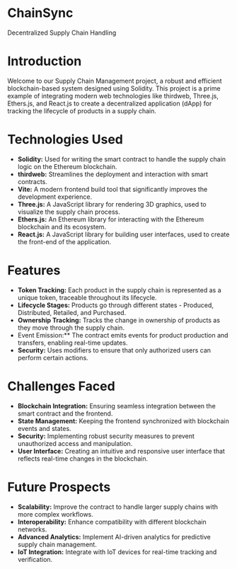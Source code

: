 # ChainSync
Decentralized Supply Chain Handling

# Introduction
Welcome to our Supply Chain Management project, a robust and efficient blockchain-based system designed using Solidity. This project is a prime example of integrating modern web technologies like thirdweb, Three.js, Ethers.js, and React.js to create a decentralized application (dApp) for tracking the lifecycle of products in a supply chain.

# Technologies Used
- **Solidity:** Used for writing the smart contract to handle the supply chain logic on the Ethereum blockchain.
- **thirdweb:** Streamlines the deployment and interaction with smart contracts.
- **Vite:** A modern frontend build tool that significantly improves the development experience.
- **Three.js:** A JavaScript library for rendering 3D graphics, used to visualize the supply chain process.
- **Ethers.js:** An Ethereum library for interacting with the Ethereum blockchain and its ecosystem.
- **React.js:** A JavaScript library for building user interfaces, used to create the front-end of the application.

# Features
- **Token Tracking:** Each product in the supply chain is represented as a unique token, traceable throughout its lifecycle.
- **Lifecycle Stages:** Products go through different states - Produced, Distributed, Retailed, and Purchased.
- **Ownership Tracking:** Tracks the change in ownership of products as they move through the supply chain.
- Event Emission:** The contract emits events for product production and transfers, enabling real-time updates.
- **Security:** Uses modifiers to ensure that only authorized users can perform certain actions.

# Challenges Faced
- **Blockchain Integration:** Ensuring seamless integration between the smart contract and the frontend.
- **State Management:** Keeping the frontend synchronized with blockchain events and states.
- **Security:** Implementing robust security measures to prevent unauthorized access and manipulation.
- **User Interface:** Creating an intuitive and responsive user interface that reflects real-time changes in the blockchain.

# Future Prospects
- **Scalability:** Improve the contract to handle larger supply chains with more complex workflows.
- **Interoperability:** Enhance compatibility with different blockchain networks.
- **Advanced Analytics:** Implement AI-driven analytics for predictive supply chain management.
- **IoT Integration:** Integrate with IoT devices for real-time tracking and verification.
